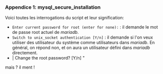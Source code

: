 ### Appendice 1: mysql_secure_installation
Voici toutes les interrogations du script et leur signification:

 - `Enter current password for root (enter for none):` : il demande le mot de passe root actuel de _mariadb_.
 - `Switch to unix_socket authentication [Y/n]` : il demande si l'on veux utiliser des utilisateur du système comme utilisateurs dans _mariadb_. En général, on répond non, et on aura un utilisateur défini dans _mariadb_ directement.
 - | 
Change the root password? [Y/n] "

mais ? il ment !
